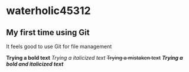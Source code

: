 # waterholic45312
## My first time using Git

It feels good to use Git for file management

**Trying a bold text**
*Trying a italicized text*
~~Trying a mistaken text~~
***Trying a bold and italicized text***
